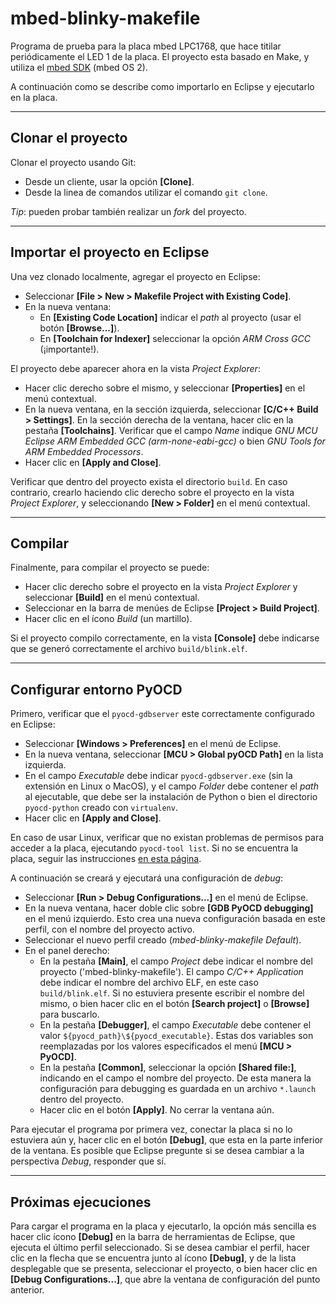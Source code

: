 # mbed-blinky-makefile
Programa de prueba para la placa mbed LPC1768, que hace titilar periódicamente el LED 1 de la placa. El proyecto esta basado en Make, y utiliza el [mbed SDK](https://developer.mbed.org/users/mbed_official/code/mbed/) (mbed OS 2).

A continuación como se describe como importarlo en Eclipse y ejecutarlo en la placa.

---

## Clonar el proyecto
Clonar el proyecto usando Git:
* Desde un cliente, usar la opción **[Clone]**.
* Desde la linea de comandos utilizar el comando `git clone`.

*Tip*: pueden probar también realizar un *fork* del proyecto.

---

## Importar el proyecto en Eclipse
Una vez clonado localmente, agregar el proyecto en Eclipse:
* Seleccionar **[File > New > Makefile Project with Existing Code]**. 
* En la nueva ventana:
    * En **[Existing Code Location]** indicar el *path* al proyecto (usar el botón **[Browse...]**).
    * En **[Toolchain for Indexer]** seleccionar la opción *ARM Cross GCC* (¡importante!).

El proyecto debe aparecer ahora en la vista *Project Explorer*: 
* Hacer clic derecho sobre el mismo, y seleccionar **[Properties]** en el menú contextual.
* En la nueva ventana, en la sección izquierda, seleccionar **[C/C++ Build > Settings]**. En la sección derecha de la ventana, hacer clic en la pestaña **[Toolchains]**. Verificar que el campo *Name* indique *GNU MCU Eclipse ARM Embedded GCC (arm-none-eabi-gcc)* o bien *GNU Tools for ARM Embedded Processors*.
* Hacer clic en **[Apply and Close]**.

Verificar que dentro del proyecto exista el directorio `build`. En caso contrario, crearlo haciendo clic derecho sobre el proyecto en la vista *Project Explorer*, y seleccionando **[New > Folder]** en el menú contextual.

---

## Compilar
Finalmente, para compilar el proyecto se puede:
* Hacer clic derecho sobre el proyecto en la vista *Project Explorer* y seleccionar **[Build]** en el menú contextual.
* Seleccionar en la barra de menúes de Eclipse **[Project > Build Project]**.
* Hacer clic en el ícono *Build* (un martillo).

Si el proyecto compilo correctamente, en la vista **[Console]** debe indicarse que se generó correctamente el archivo `build/blink.elf`.

---

## Configurar entorno PyOCD
Primero, verificar que el `pyocd-gdbserver` este correctamente configurado en Eclipse:
* Seleccionar **[Windows > Preferences]** en el menú de Eclipse.
* En la nueva ventana, seleccionar **[MCU > Global pyOCD Path]** en la lista izquierda.
* En el campo *Executable* debe indicar `pyocd-gdbserver.exe` (sin la extensión en Linux o MacOS), y el campo *Folder* debe contener el *path* al ejecutable, que debe ser la instalación de Python o bien el directorio `pyocd-python` creado con `virtualenv`.
* Hacer clic en **[Apply and Close]**.

En caso de usar Linux, verificar que no existan problemas de permisos para acceder a la placa, ejecutando `pyocd-tool list`. Si no se encuentra la placa, seguir las instrucciones [en esta página](https://pypi.org/project/pyOCD/).

A continuación se creará y ejecutará una configuración de *debug*:
* Seleccionar **[Run > Debug Configurations...]** en el menú de Eclipse.
* En la nueva ventana, hacer doble clic sobre **[GDB PyOCD debugging]** en el menú izquierdo. Esto crea una nueva configuración basada en este perfil, con el nombre del proyecto activo.
* Seleccionar el nuevo perfil creado (*mbed-blinky-makefile Default*).
* En el panel derecho:
    * En la pestaña **[Main]**, el campo *Project* debe indicar el nombre del proyecto ('mbed-blinky-makefile'). El campo *C/C++ Application* debe indicar el nombre del archivo ELF, en este caso `build/blink.elf`. Si no estuviera presente escribir el nombre del mismo, o bien hacer clic en el botón **[Search project]** o **[Browse]** para buscarlo.
    * En la pestaña **[Debugger]**, el campo *Executable* debe contener el valor `${pyocd_path}\${pyocd_executable}`. Estas dos variables son reemplazadas por los valores especificados el menú **[MCU > PyOCD]**.
    * En la pestaña **[Common]**, seleccionar la opción **[Shared file:]**, indicando en el campo el nombre del proyecto. De esta manera la configuración para debugging es guardada en un archivo `*.launch` dentro del proyecto.
    * Hacer clic en el botón **[Apply]**. No cerrar la ventana aún.
    
Para ejecutar el programa por primera vez, conectar la placa si no lo estuviera aún y, hacer clic en el botón **[Debug]**, que esta en la parte inferior de la ventana. Es posible que Eclipse pregunte si se desea cambiar a la perspectiva *Debug*, responder que sí.

---
    
## Próximas ejecuciones
Para cargar el programa en la placa y ejecutarlo, la opción más sencilla es hacer clic ícono **[Debug]** en la barra de herramientas de Eclipse, que ejecuta el último perfil seleccionado. Si se desea cambiar el perfil, hacer clic en la flecha que se encuentra junto al ícono **[Debug]**, y de la lista desplegable que se presenta, seleccionar el proyecto, o bien hacer clic en **[Debug Configurations...]**, que abre la ventana de configuración del punto anterior.



